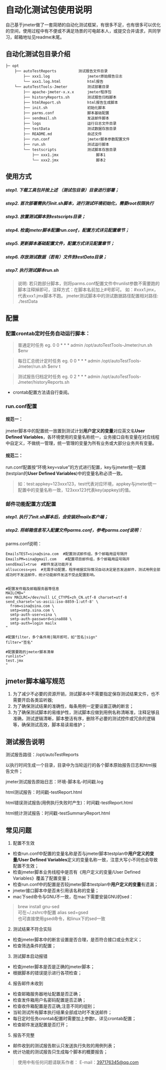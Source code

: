 # 自动化测试包使用说明

自己基于jmeter做了一套简陋的自动化测试框架，有很多不足，也有很多可以优化的空间，使用过程中有不便或不满足场景的可电邮本人，或提交合并请求，共同学习，邮箱地址见readme末尾。

## 自动化测试包目录介绍

    ├─ opt
        ├── autoTestReports          测试报告文件目录
            ├── xxx1.log                 jmeter原始报告日志
            └── xxx1.log.html            html报告
        └── autoTestTools-Jmeter         测试部署目录
            ├── apache-jmeter-x.x.x      jmeter程序包
            ├── historyReports.sh        测试报告归档脚本 
            ├── htmlReport.sh            html报告生成脚本
            ├── init.sh                  初始化脚本
            ├── parms.conf               脚本基础配置
            ├── sendmail.sh              发送邮件脚本        
            ├── logs                     运行日志文件目录
            ├── testData                 测试数据存放目录
            ├── README.md                自述文件
            ├── run.conf                 jmeter脚本参数配置文件
            ├── run.sh                   测试运行脚本
            └── testscripts              测试脚本存放目录
                ├── xxx1.jmx                 脚本1
                └── xxx2.jmx                 脚本2
		
## 使用方式
##### step1. 下载工具包并按上述 （测试包目录）目录进行部署；
##### step2. 首次部署需执行init.sh脚本，进行测试环境初始化，需要root权限执行
##### step3. 放置测试脚本到testscripts目录；
##### step4. 检查jmeter脚本配置run.conf，配置方式详见配置章节；
##### step5. 更新脚本基础配置文件，配置方式详见配置章节；
##### step6. 存放测试数据（若有）文件到testData目录；
##### step7. 执行测试脚本run.sh
> 说明: 若只跑部分脚本，则将parms.conf配置文件中runlist参数不需要跑的脚本注释掉即可，注释方式：在脚本名前加上#号即可。 如：#xxx1.jmx，代表xxx1.jmx脚本不跑。
jmeter测试脚本中的测试数据路径配置相对路径: ./testData

## 配置

### 配置crontab定时任务自动运行脚本：

> 普通定时任务 eg. 0 0 * * * admin /opt/autoTestTools-Jmeter/run.sh $env

> 每日汇总统计定时任务 eg. 0 0 * * * admin /opt/autoTestTools-Jmeter/run.sh $env t

> 测试报告归档定时任务 eg. 0 2 * * * admin /opt/autoTestTools-Jmeter/historyReports.sh

* crontab配置方法请自行查阅。

### run.conf配置
#### 规范一：
jmeter脚本中的配置统一放置到测试计划**用户定义的变量**对应英文名**User Defined Variables**，各环境使用的变量名称统一，业务接口自有变量在对应线程中自定义，不做统一管理，统一管理的变量为所有业务或大部分业务共有变量。

#### 规范二：
run.conf配置按“环境:key=value”的方式进行配置，key与jmeter统一配置(testplan的**User Defined Variables**)中的变量名称必须一致。

> 如：test:appkey=123xxx123，test代表对应环境，appkey与jmeter统一配置中的变量名称一致，123xxx123代表key(appkey)的值。

### 邮件功能配置方式配置

##### step1. 执行了init.sh脚本后，会安装好mailx客户端；
##### step2. 将邮箱信息写入配置文件parms.conf，参考parms.conf说明：

parms.conf说明：
```
EmailsTEST=sina@sina.com  #配置测试邮件组，多个邮箱用逗号隔开
EmailsPM=sina@gmail.com    #配置项目邮件组，多个邮箱用逗号隔开
sendEmail=true  #邮件发送功能开关
allsuccess=yes  #无需手动配置，程序根据实际情况自动决定是否发送邮件，测试用例全部成功时不发送邮件，统计功能邮件发送不受此配置影响。


#配置发件箱及邮箱服务器等信息
MAILCMD="
env MAILRC=/dev/null LC_CTYPE=zh_CN.utf-8 charset=utf-8 send_charset='us-ascii:iso-8859-1:utf-8' \
  from=sina@sina.com \
  smtp=smtp.sina.com \
  smtp-auth-user=sina \
  smtp-auth-password=sina888 \
  smtp-auth=login mailx
"

#配置filter，多个条件用|隔开即可，如"签名|sign"
filter="签名"

#配置要跑的jmeter脚本清单
runlist="
test.jmx
"
```

## jmeter脚本编写规范
1. 为了减少不必要的资源开销，测试脚本中不需要指定保存测试结果文件，也不需要开启各类监听器;
2. 为了确保测试结果的准确性，每条用例一定要设置正确的断言；
3. 为了确保测试脚本的易维护性，测试脚本应做到用例名称清晰准，注释足够且准确，测试逻辑清晰，脚本整洁有序，删除不必要的测试控件或冗余的逻辑等，确保测试高效，脚本易读易维护；

## 测试报告说明
测试报告路径：/opt/autoTestReports

以执行时间生成一个目录，目录中为当轮运行的各个脚本原始报告日志和html报告文件；

jmeter测试报告原始日志：环境-脚本名-时间戳.log

html测试报告：时间戳-testReport.html

html错误测试报告(用例执行失败时产生)：时间戳-testReport.html

html统计测试报告：时间戳-testSummaryReport.html

## 常见问题
1. 配置不生效
 - 检查run.conf中配置的变量名称是否与jmeter脚本testplan中**用户定义的变量/User Defined Variables**定义的变量名称一致，注意大写小不同也会导致配置不生效；
 - 检查jmeter脚本业务线程中是否有《用户定义的变量/User Defined Variables》覆盖了配置变量；
 - 检查run.conf中的配置是否较jmeter脚本testplan中**用户定义的变量**有遗漏；
 - jmeter接口脚本中是否未引用该名称的变量；
 - mac下sed命令与GNU不一致，在mac下需要安装GNU的sed：  
 > brew install gnu-sed  
 > 可在~/.zshrc中配置 alias sed=gsed  
 > 也可直接使用gsed命令，和linux下的sed一致
2. 测试结果不符合实际
 - 检查jmeter脚本中的断言设置是否合理，是否符合接口或业务定义；
 - 检查筛选条件的配置；
3. 测试脚本启动报错
 - 检查jmeter脚本是否是正确的jmeter脚本；
 - 根据脚本的错误提示进行各项检查；
4. 报告邮件未收到
 - 检查邮箱服务器地址配置是否正确；
 - 检查发件箱用户名密码配置是否正确；
 - 检查收件箱配置是否正确,注意不同的组别；
 - 当轮测试所有脚本执行结果全部成功时不发送邮件；
 - 每日定时任务crontab配置时需要加上参数t，详见crontab配置；
 - 检查邮件发送配置是否打开；
5. 报告不完整
 - 邮件收到的测试报告默认只发送执行失败的用例列表；
 - 统计功能的测试报告只生成每个脚本的概要报告；

> 使用中有任何问题请联系作者： E-mail：397176345@qq.com
